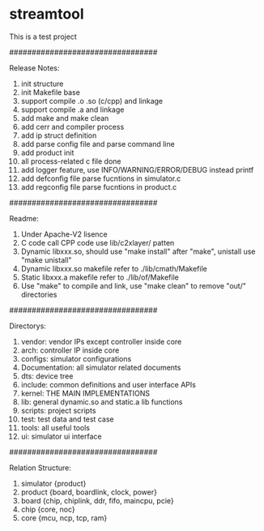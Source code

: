 # streamtool
This is a test project

#################################

Release Notes:
1. init structure
2. init Makefile base
3. support compile .o .so (c/cpp) and linkage
4. support compile .a and linkage
5. add make and make clean
6. add cerr and compiler process
7. add ip struct definition
8. add parse config file and parse command line
9. add product init
10. all process-related c file done
11. add logger feature, use INFO/WARNING/ERROR/DEBUG instead printf
12. add defconfig file parse fucntions in simulator.c
13. add regconfig file parse fucntions in product.c

#################################

Readme:
1. Under Apache-V2 lisence
2. C code call CPP code use lib/c2xlayer/ patten
3. Dynamic libxxx.so, should use "make install" after "make", unistall use "make unistall"
4. Dynamic libxxx.so makefile refer to ./lib/cmath/Makefile
5. Static libxxx.a makefile refer to ./lib/of/Makefile
6. Use "make" to compile and link, use "make clean" to remove "out/" directories

#################################

Directorys:
1. vendor:        vendor IPs except controller inside core
2. arch:          controller IP inside core
3. configs:       simulator configurations
4. Documentation: all simulator related documents
5. dts:           device tree 
6. include:       common definitions and user interface APIs
7. kernel:        THE MAIN IMPLEMENTATIONS
8. lib:           general dynamic.so and static.a lib functions
9. scripts:       project scripts
10. test:         test data and test case
11. tools:        all useful tools
12. ui:           simulator ui interface

#################################

Relation Structure:
1. simulator {product}
2. product {board, boardlink, clock, power}
3. board {chip, chiplink, ddr, fifo, maincpu, pcie}
4. chip {core, noc}
5. core {mcu, ncp, tcp, ram}
